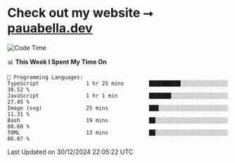 # Check out my website ⭢ [pauabella.dev](https://pauabella.dev)

<!--START_SECTION:waka-->
![Code Time](http://img.shields.io/badge/Code%20Time-3%2C993%20hrs%2035%20mins-blue)

📊 **This Week I Spent My Time On** 

```text
💬 Programming Languages: 
TypeScript               1 hr 25 mins        ██████████░░░░░░░░░░░░░░░   38.52 % 
JavaScript               1 hr 1 min          ███████░░░░░░░░░░░░░░░░░░   27.45 % 
Image (svg)              25 mins             ███░░░░░░░░░░░░░░░░░░░░░░   11.31 % 
Bash                     19 mins             ██░░░░░░░░░░░░░░░░░░░░░░░   08.60 % 
TOML                     13 mins             ██░░░░░░░░░░░░░░░░░░░░░░░   06.07 % 
```


 Last Updated on 30/12/2024 22:05:22 UTC
<!--END_SECTION:waka-->
